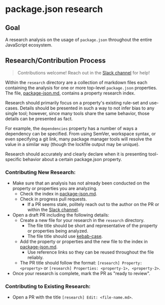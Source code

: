 # package.json research

## Goal

A research analysis on the usage of `package.json` throughout the entire JavaScript ecosystem.

## Research/Contribution Process

> Contributions welcome! Reach out in the [Slack channel][slack-channel] for help!

Within the `research` directory are a collection of markdown files each containing the analysis for one or more top-level `package.json` properties. The file, [package-json.md][package-json], contains a property research index.

Research should primarily focus on a property's existing rule-set and use-cases. Details should be presented in such a way to not infer bias to any single tool; however, since many tools share the same behavior, those details can be presented as fact.

For example, the `dependencies` property has a number of ways a dependency can be specified. From using SemVer, workspace syntax, or even specifying a git link, many package manager tools will resolve the value in a similar way (though the lockfile output may be unique).

Research should accurately and clearly declare when it is presenting tool-specific behavior about a certain package.json property.

### Contributing New Research:
- Make sure that an analysis has not already been conducted on the property or properties you are analyzing.
  - Check the index in [package-json.md][package-json].
  - Check in progress pull requests.
    - If a PR seems stale, politely reach out to the author on the PR or within the [Slack channel][slack-channel].
- Open a draft PR including the following details:
  - Create a new file for your research in the `research` directory.
    - The file title should be short and representative of the property or properties being analyzed.
    - The file title should use [kebab-case](https://www.freecodecamp.org/news/programming-naming-conventions-explained/#what-is-kebab-case).
  - Add the property or properties and the new file to the index in [package-json.md][package-json].
    - Use reference links so they can be reused throughout the file reliably.
  - The PR title should follow the format: `[research] Property: <property>` or `[research] Properties: <property-1>, <property-2>`.
- Once your research is complete, mark the PR as "ready to review".

### Contributing to Existing Research:
- Open a PR with the title `[research] Edit: <file-name.md>`.

[package-json]: <./research/package-json.md>
[slack-channel]: <https://openjs-foundation.slack.com/archives/C05AWQH5E4R>
